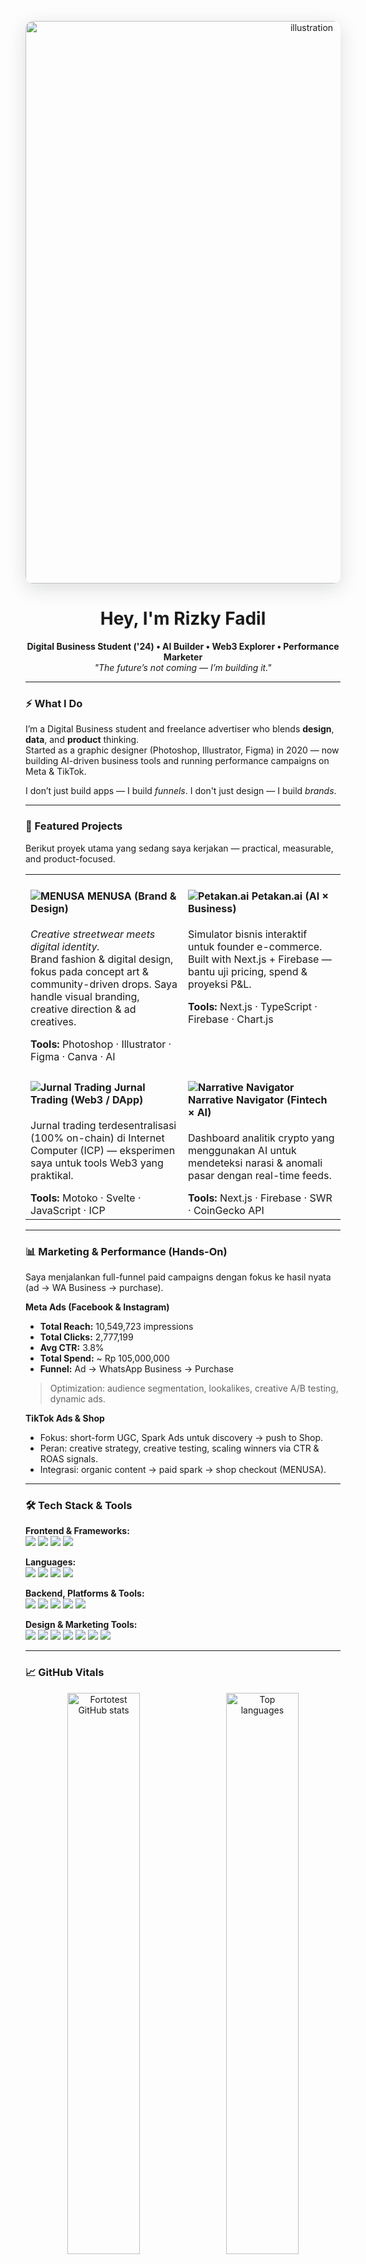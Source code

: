 <!-- ===== README: Fortotest (Rizky Fadil) ===== -->

<!-- Illustration / Hero image (ganti URL kalau mau pakai ilustrasi sendiri) -->
<p align="center">
  <img src="https://images.unsplash.com/photo-1555066931-4365d14bab8c?auto=format&fit=crop&w=1400&q=80" alt="illustration" width="900" style="border-radius:12px; box-shadow: 0 8px 30px rgba(34,41,47,.15)"/>
</p>

<h1 align="center">Hey, I'm <strong>Rizky Fadil</strong></h1>
<p align="center">
  <strong>Digital Business Student ('24) • AI Builder • Web3 Explorer • Performance Marketer</strong><br>
  <em>"The future’s not coming — I’m building it."</em>
</p>

---

### ⚡ What I Do
I’m a Digital Business student and freelance advertiser who blends **design**, **data**, and **product** thinking.  
Started as a graphic designer (Photoshop, Illustrator, Figma) in 2020 — now building AI-driven business tools and running performance campaigns on Meta & TikTok.

I don’t just build apps — I build *funnels*. I don't just design — I build *brands*.

---

### 🚀 Featured Projects
Berikut proyek utama yang sedang saya kerjakan — practical, measurable, and product-focused.

<table width="100%" cellpadding="12">
  <tr>
    <td width="50%" valign="top">
      <h4><img src="https://img.shields.io/badge/-MENUSA-111827?style=flat-square&logo=shopify&logoColor=white" alt="MENUSA" /> MENUSA (Brand & Design)</h4>
      <p><em>Creative streetwear meets digital identity.</em><br>
      Brand fashion & digital design, fokus pada concept art & community-driven drops. Saya handle visual branding, creative direction & ad creatives.</p>
      <strong>Tools:</strong> Photoshop · Illustrator · Figma · Canva · AI
    </td>
    <td width="50%" valign="top">
      <h4><img src="https://img.shields.io/badge/-Petakan.ai-0EA5A4?style=flat-square&logo=vercel&logoColor=white" alt="Petakan.ai" /> Petakan.ai (AI × Business)</h4>
      <p>Simulator bisnis interaktif untuk founder e-commerce. Built with Next.js + Firebase — bantu uji pricing, spend & proyeksi P&L.</p>
      <strong>Tools:</strong> Next.js · TypeScript · Firebase · Chart.js
    </td>
  </tr>
  <tr>
    <td width="50%" valign="top">
      <h4><img src="https://img.shields.io/badge/-Jurnal_Trading-2D3748?style=flat-square&logo=internetexplorer&logoColor=white" alt="Jurnal Trading" /> Jurnal Trading (Web3 / DApp)</h4>
      <p>Jurnal trading terdesentralisasi (100% on-chain) di Internet Computer (ICP) — eksperimen saya untuk tools Web3 yang praktikal.</p>
      <strong>Tools:</strong> Motoko · Svelte · JavaScript · ICP
    </td>
    <td width="50%" valign="top">
      <h4><img src="https://img.shields.io/badge/-Narrative_Navigator-7C3AED?style=flat-square&logo=coingecko&logoColor=white" alt="Narrative Navigator" /> Narrative Navigator (Fintech × AI)</h4>
      <p>Dashboard analitik crypto yang menggunakan AI untuk mendeteksi narasi & anomali pasar dengan real-time feeds.</p>
      <strong>Tools:</strong> Next.js · Firebase · SWR · CoinGecko API
    </td>
  </tr>
</table>

---

### 📊 Marketing & Performance (Hands-On)
Saya menjalankan full-funnel paid campaigns dengan fokus ke hasil nyata (ad → WA Business → purchase).

**Meta Ads (Facebook & Instagram)**  
- **Total Reach:** 10,549,723 impressions  
- **Total Clicks:** 2,777,199  
- **Avg CTR:** 3.8%  
- **Total Spend:** ~ Rp 105,000,000  
- **Funnel:** Ad → WhatsApp Business → Purchase  
> Optimization: audience segmentation, lookalikes, creative A/B testing, dynamic ads.

**TikTok Ads & Shop**  
- Fokus: short-form UGC, Spark Ads untuk discovery → push to Shop.  
- Peran: creative strategy, creative testing, scaling winners via CTR & ROAS signals.  
- Integrasi: organic content → paid spark → shop checkout (MENUSA).

---

### 🛠️ Tech Stack & Tools
<p align="left">
  <strong>Frontend & Frameworks:</strong><br>
  <img src="https://img.shields.io/badge/Next.js-000000?style=for-the-badge&logo=nextdotjs&logoColor=white" /> 
  <img src="https://img.shields.io/badge/Angular-DD0031?style=for-the-badge&logo=angular&logoColor=white" /> 
  <img src="https://img.shields.io/badge/Svelte-FF3E00?style=for-the-badge&logo=svelte&logoColor=white" /> 
  <img src="https://img.shields.io/badge/Tailwind_CSS-38B2AC?style=for-the-badge&logo=tailwind-css&logoColor=white" />
</p>

<p align="left">
  <strong>Languages:</strong><br>
  <img src="https://img.shields.io/badge/TypeScript-3178C6?style=flat-square&logo=typescript&logoColor=white" />
  <img src="https://img.shields.io/badge/JavaScript-F7DF1E?style=flat-square&logo=javascript&logoColor=black" />
  <img src="https://img.shields.io/badge/Motoko-E5A300?style=flat-square" />
  <img src="https://img.shields.io/badge/HTML5-E34F26?style=flat-square&logo=html5&logoColor=white" />
</p>

<p align="left">
  <strong>Backend, Platforms & Tools:</strong><br>
  <img src="https://img.shields.io/badge/Firebase-FFCA28?style=flat-square&logo=firebase&logoColor=black" />
  <img src="https://img.shields.io/badge/Internet_Computer-302B63?style=flat-square&logo=internetcomputer&logoColor=white" />
  <img src="https://img.shields.io/badge/Node.js-339933?style=flat-square&logo=nodedotjs&logoColor=white" />
  <img src="https://img.shields.io/badge/Vite-646CFF?style=flat-square&logo=vite&logoColor=white" />
  <img src="https://img.shields.io/badge/Chart.js-FF6384?style=flat-square&logo=chartdotjs&logoColor=white" />
</p>

<p align="left">
  <strong>Design & Marketing Tools:</strong><br>
  <img src="https://img.shields.io/badge/Photoshop-31A8FF?style=flat-square&logo=adobephotoshop&logoColor=white" />
  <img src="https://img.shields.io/badge/Illustrator-FF9A00?style=flat-square&logo=adobeillustrator&logoColor=white" />
  <img src="https://img.shields.io/badge/Figma-F24E1E?style=flat-square&logo=figma&logoColor=white" />
  <img src="https://img.shields.io/badge/Canva-00C4CC?style=flat-square&logo=canva&logoColor=white" />
  <img src="https://img.shields.io/badge/Meta_Ads-0866FF?style=flat-square&logo=facebook&logoColor=white" />
  <img src="https://img.shields.io/badge/TikTok_Ads-000000?style=flat-square&logo=tiktok&logoColor=white" />
  <img src="https://img.shields.io/badge/TikTok_Shop-69C9D0?style=flat-square&logo=tiktok&logoColor=black" />
</p>

---

### 📈 GitHub Vitals
<p align="center">
  <img src="https://github-readme-stats.vercel.app/api?username=Fortotest&show_icons=true&theme=transparent&hide_border=true" alt="Fortotest GitHub stats" width="48%" style="margin-right:8px"/>
  <img src="https://github-readme-stats.vercel.app/api/top-langs/?username=Fortotest&layout=compact&theme=transparent&hide_border=true" alt="Top languages" width="48%"/>
</p>

---

### 🤝 Let's Connect
_Beritahu gue project lo — atau kirim DM kalau mau ngobrol strategi, creative production, atau build tooling._

<p align="center">
  <a href="https://instagram.com/fortotes" target="_blank" rel="noopener"><img src="https://img.shields.io/badge/Instagram-@fortotes-E4405F?style=for-the-badge&logo=instagram&logoColor=white" alt="instagram"/></a>
  &nbsp;
  <a href="https://clicky.id/rizkyfadil" target="_blank" rel="noopener"><img src="https://img.shields.io/badge/Portfolio-clicky.id-2b2b2b?style=for-the-badge&logo=googlechrome&logoColor=white" alt="portfolio"/></a>
  &nbsp;
  <a href="https://linkedin.com" target="_blank" rel="noopener"><img src="https://img.shields.io/badge/LinkedIn-Add_Link-0A66C2?style=for-the-badge&logo=linkedin&logoColor=white" alt="linkedin"/></a>
  &nbsp;
  <a href="mailto:fadillatur.rizki@cakrawala.ac.id" target="_blank" rel="noopener"><img src="https://img.shields.io/badge/Email-fadillatur.rizki@cakrawala.ac.id-D14836?style=for-the-badge&logo=gmail&logoColor=white" alt="email"/></a>
</p>

---

<p align="center">
  <em>“Design sells the dream. Data proves the value. Code makes it real.”</em><br>
  — <strong>Rizky Fadil ⚙️ (Fortotest)</strong>
</p>

<!-- ===== End of README ===== -->
